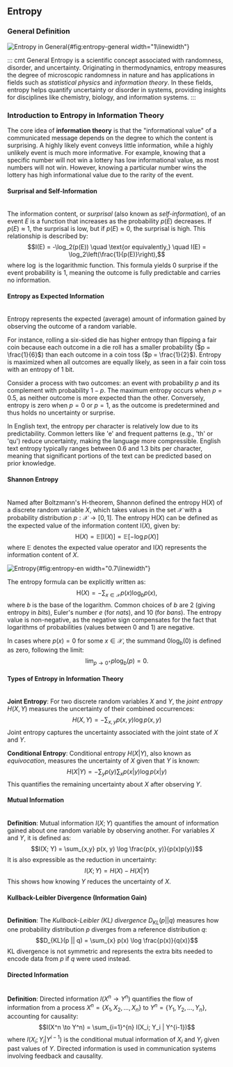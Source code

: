 ## Entropy

### General Definition

![Entropy in General](img/entropy-gen.png){#fig:entropy-general
width="1\\linewidth"}

::: cmt
General Entropy is a scientific concept associated with randomness,
disorder, and uncertainty. Originating in thermodynamics, entropy
measures the degree of microscopic randomness in nature and has
applications in fields such as *statistical physics* and *information
theory*. In these fields, entropy helps quantify uncertainty or disorder
in systems, providing insights for disciplines like chemistry, biology,
and information systems.
:::

### Introduction to Entropy in Information Theory

The core idea of **information theory** is that the \"informational
value\" of a communicated message depends on the degree to which the
content is surprising. A highly likely event conveys little information,
while a highly unlikely event is much more informative. For example,
knowing that a specific number will not win a lottery has low
informational value, as most numbers will not win. However, knowing a
particular number wins the lottery has high informational value due to
the rarity of the event.

#### Surprisal and Self-Information

${}$\
The information content, or *surprisal* (also known as
*self-information*), of an event $E$ is a function that increases as the
probability $p(E)$ decreases. If $p(E) \approx 1$, the surprisal is low,
but if $p(E) \approx 0$, the surprisal is high. This relationship is
described by:
$$I(E) = -\log_2(p(E)) \quad \text{or equivalently,} \quad I(E) = \log_2\left(\frac{1}{p(E)}\right),$$
where $\log$ is the logarithmic function. This formula yields 0 surprise
if the event probability is 1, meaning the outcome is fully predictable
and carries no information.

#### Entropy as Expected Information

${}$\
Entropy represents the expected (average) amount of information gained
by observing the outcome of a random variable.

For instance, rolling a six-sided die has higher entropy than flipping a
fair coin because each outcome in a die roll has a smaller probability
($p = \frac{1}{6}$) than each outcome in a coin toss
($p = \frac{1}{2}$). Entropy is maximized when all outcomes are equally
likely, as seen in a fair coin toss with an entropy of 1 bit.

Consider a process with two outcomes: an event with probability $p$ and
its complement with probability $1 - p$. The maximum entropy occurs when
$p = 0.5$, as neither outcome is more expected than the other.
Conversely, entropy is zero when $p = 0$ or $p = 1$, as the outcome is
predetermined and thus holds no uncertainty or surprise.

In English text, the entropy per character is relatively low due to its
predictability. Common letters like 'e' and frequent patterns (e.g.,
'th' or 'qu') reduce uncertainty, making the language more compressible.
English text entropy typically ranges between 0.6 and 1.3 bits per
character, meaning that significant portions of the text can be
predicted based on prior knowledge.

#### Shannon Entropy

${}$\
Named after Boltzmann's H-theorem, Shannon defined the entropy
$\mathrm{H}(X)$ of a discrete random variable $X$, which takes values in
the set $\mathcal{X}$ with a probability distribution
$p : \mathcal{X} \rightarrow [0, 1]$. The entropy $\mathrm{H}(X)$ can be
defined as the expected value of the information content
$\mathrm{I}(X)$, given by:
$$\mathrm{H}(X) = \mathbb{E}[\mathrm{I}(X)] = \mathbb{E}[-\log p(X)]$$
where $\mathbb{E}$ denotes the expected value operator and
$\mathrm{I}(X)$ represents the information content of $X$.

![Entropy](img/entropy.png){#fig:entropy-en width="0.7\\linewidth"}

The entropy formula can be explicitly written as:
$$\mathrm{H}(X) = -\sum_{x \in \mathcal{X}} p(x) \log_b p(x),$$ where
$b$ is the base of the logarithm. Common choices of $b$ are 2 (giving
entropy in *bits*), Euler's number $e$ (for *nats*), and 10 (for
*bans*). The entropy value is non-negative, as the negative sign
compensates for the fact that logarithms of probabilities (values
between 0 and 1) are negative.

In cases where $p(x) = 0$ for some $x \in \mathcal{X}$, the summand
$0 \log_b(0)$ is defined as zero, following the limit:
$$\lim_{p \to 0^+} p \log_b(p) = 0.$$

#### Types of Entropy in Information Theory

${}$\
**Joint Entropy**: For two discrete random variables $X$ and $Y$, the
*joint entropy* $H(X, Y)$ measures the uncertainty of their combined
occurrences: $$H(X, Y) = -\sum_{x,y} p(x, y) \log p(x, y)$$ Joint
entropy captures the uncertainty associated with the joint state of $X$
and $Y$.

**Conditional Entropy**: Conditional entropy $H(X|Y)$, also known as
*equivocation*, measures the uncertainty of $X$ given that $Y$ is known:
$$H(X|Y) = -\sum_{y} p(y) \sum_{x} p(x|y) \log p(x|y)$$ This quantifies
the remaining uncertainty about $X$ after observing $Y$.

#### Mutual Information

${}$\
**Definition**: Mutual information $I(X; Y)$ quantifies the amount of
information gained about one random variable by observing another. For
variables $X$ and $Y$, it is defined as:
$$I(X; Y) = \sum_{x,y} p(x, y) \log \frac{p(x, y)}{p(x)p(y)}$$ It is
also expressible as the reduction in uncertainty:
$$I(X; Y) = H(X) - H(X|Y)$$ This shows how knowing $Y$ reduces the
uncertainty of $X$.

#### Kullback-Leibler Divergence (Information Gain)

${}$\
**Definition**: The *Kullback-Leibler (KL) divergence* $D_{KL}(p || q)$
measures how one probability distribution $p$ diverges from a reference
distribution $q$:
$$D_{KL}(p || q) = \sum_{x} p(x) \log \frac{p(x)}{q(x)}$$ KL divergence
is not symmetric and represents the extra bits needed to encode data
from $p$ if $q$ were used instead.

#### Directed Information

${}$\
**Definition**: Directed information $I(X^n \to Y^n)$ quantifies the
flow of information from a process $X^n = \{X_1, X_2, \dots, X_n\}$ to
$Y^n = \{Y_1, Y_2, \dots, Y_n\}$, accounting for causality:
$$I(X^n \to Y^n) = \sum_{i=1}^{n} I(X_i; Y_i | Y^{i-1})$$ where
$I(X_i; Y_i | Y^{i-1})$ is the conditional mutual information of $X_i$
and $Y_i$ given past values of $Y$. Directed information is used in
communication systems involving feedback and causality.
